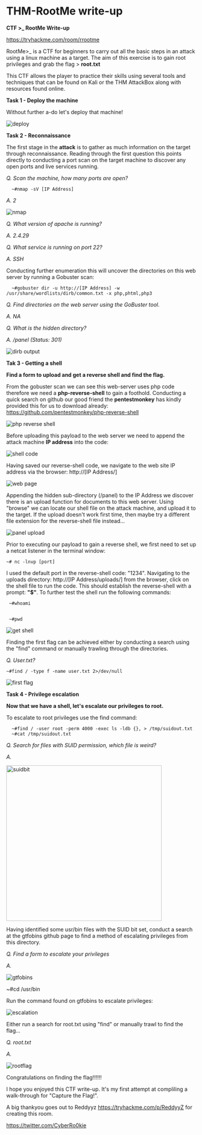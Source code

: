 
# THM-RootMe write-up
**CTF >_ RootMe Write-up**

https://tryhackme.com/room/rrootme


RootMe>_ is a CTF for beginners to carry out all the basic steps in an attack using a linux machine as a target. The aim of this exercise is to gain root privileges and grab the flag > **root.txt** 

This CTF allows the player to practice their skills using several tools and techniques that can be found on Kali or the THM AttackBox along with resources found online. 

**Task 1 - Deploy the machine**

  Without further a-do let's deploy that machine!
  
  
  
 ![deploy](https://user-images.githubusercontent.com/100538982/164940287-dc7117d9-8ad2-4a05-abb2-600f6494ab63.png)


**Task 2 - Reconnaissance**

The first stage in the **attack** is to gather as much information on the target through reconnaissance. Reading through the first question this points directly to conducting a port scan on the target machine to discover any open ports and live services running. 

  *Q. Scan the machine, how many ports are open?*
  
      ~#nmap -sV [IP Address]
        
   *A. 2*

![nmap](https://user-images.githubusercontent.com/100538982/164941609-a051a910-658c-4227-a1c6-65bdc1c4e6dc.png)

  *Q. What version of apache is running?*
  
  *A. 2.4.29*
  
  *Q. What service is running on port 22?*
  
  *A. SSH*
  
  Conducting further enumeration this will uncover the directories on this web server by running a Gobuster scan:
  
      ~#gobuster dir -u http://[IP Address] -w /usr/share/wordlists/dirb/common.txt -x php,phtml,php3 
   
  *Q. Find directories on the web server using the GoBuster tool.* 
  
  *A. NA*

  *Q. What is the hidden directory?*

  *A. /panel (Status: 301)*
  
![dirb output](https://user-images.githubusercontent.com/100538982/164942723-6b9254f8-012d-46e5-be9d-d48953d3e802.png)

**Tak 3 - Getting a shell**

  **Find a form to upload and get a reverse shell and find the flag.**
  
From the gobuster scan we can see this web-server uses php code therefore we need a **php-reverse-shell** to gain a foothold. Conducting a quick search on github our good friend the **pentestmonkey** has kindly provided this for us to download already:  https://github.com/pentestmonkey/php-reverse-shell

![php reverse shell](https://user-images.githubusercontent.com/100538982/164943135-21d0283f-0bc4-43ab-9100-bd6d2681073d.png)

Before uploading this payload to the web server we need to append the attack machine **IP address** into the code:

![shell code](https://user-images.githubusercontent.com/100538982/164943162-f410ade5-4300-4888-8309-2d79ebf6e541.png)

Having saved our reverse-shell code, we navigate to the web site IP address via the browser:  http://[IP Address/]

![web page](https://user-images.githubusercontent.com/100538982/164943641-e183a488-beb6-460d-bf66-afbce237bda6.png)

Appending the hidden sub-directory (/panel) to the IP Address we discover there is an upload function for documents to this web server. Using "browse" we can locate our shell file on the attack machine, and upload it to the target. If the upload doesn't work first time, then maybe try a different file extension for the reverse-shell file instead... 

![panel upload](https://user-images.githubusercontent.com/100538982/164943710-6a79e564-64fb-4f5e-bbad-9aca31f3eea7.png)

Prior to executing our payload to gain a reverse shell, we first need to set up a netcat listener in the terminal window:

    ~# nc -lnvp [port]

I used the default port in the reverse-shell code: "1234". Navigating to the uploads directory: http://[IP Address/uploads/] from the browser, click on the shell file to run the code. This should establish the reverse-shell with a prompt: **"$"**. To further test the shell run the following commands:

     ~#whoami
  
  
     ~#pwd

![get shell](https://user-images.githubusercontent.com/100538982/164944149-f0f1c4c3-6237-4057-9eb1-a216b3cb9ec6.png)

Finding the first flag can be achieved either by conducting a search using the "find" command or manually trawling through the directories.

  *Q. User.txt?*
  
    ~#find / -type f -name user.txt 2>/dev/null

![first flag](https://user-images.githubusercontent.com/100538982/164944425-e17e4510-0ae2-4a16-9611-922944ba2036.png)


**Task 4 - Privilege escalation**

  **Now that we have a shell, let's escalate our privileges to root.**
  
  To escalate to root privileges use the find command:
  
      ~#find / -user root -perm 4000 -exec ls -ldb {}, > /tmp/suidout.txt
      ~#cat /tmp/suidout.txt

  *Q. Search for files with SUID permission, which file is weird?*
  
   *A.*
  
 <img width="412" alt="suidbit" src="https://user-images.githubusercontent.com/100538982/164944910-c1b8da5a-fb82-4a8b-851d-96096c5849da.png">

 Having identified some usr/bin files with the SUID bit set, conduct a search at the gtfobins github page to find a method of escalating privileges from this directory.
 
 
  *Q. Find a form to escalate your privileges*
  
  *A.*
  
  ![gtfobins](https://user-images.githubusercontent.com/100538982/164945069-8e976c50-37c0-4640-b22b-63fa51efbe2e.png)
  
  
   ~#cd /usr/bin
   
  
  Run the command found on gtfobins to escalate privileges:
  
  ![escalation](https://user-images.githubusercontent.com/100538982/164945147-0a1f6b8e-8fbe-4590-892e-1c53c26b1052.png)

Either run a search for root.txt using "find" or manually trawl to find the flag...

  *Q. root.txt*
  
   *A.*
  
![rootflag](https://user-images.githubusercontent.com/100538982/164945154-7b5faee0-71cb-4156-adc4-07b30f50afdc.png)

Congratulations on finding the flag!!!!!!

I hope you enjoyed this CTF write-up. It's my first attempt at compliling a walk-through for "Capture the Flag!".

A big thankyou goes out to Reddyyz https://tryhackme.com/p/ReddyyZ for creating this room. 

https://twitter.com/CyberRo0kie

